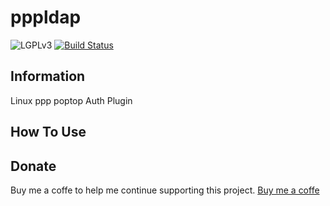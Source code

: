 # pppldap

![LGPLv3](http://img.shields.io/badge/license-LGPLv3-green.svg)
[![Build Status](https://travis-ci.org/dubasdey/pppldap.svg?branch=master)](https://travis-ci.org/dubasdey/pppldap)

Information
-----------------------------------------------------------------------------------------

Linux ppp poptop Auth Plugin


How To Use	
-----------------------------------------------------------------------------------------


Donate
-----------------------------------------------------------------------------------------
Buy me a coffe to help me continue supporting this project. 
<a href="https://www.paypal.com/cgi-bin/webscr?cmd=_s-xclick&hosted_button_id=YJPPM8UMP76EU">Buy me a coffe</a>

